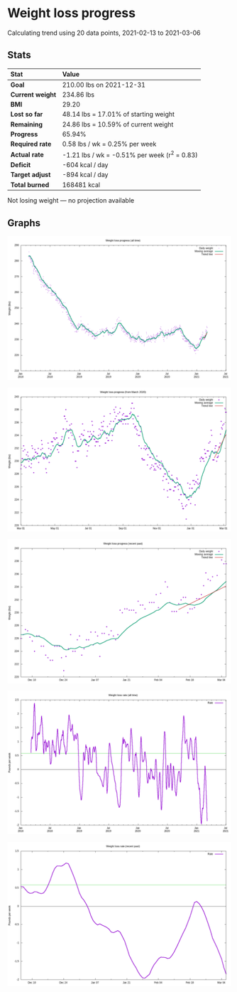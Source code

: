 # Weight loss progress

Calculating trend using 20 data points, 2021-02-13 to 2021-03-06

## Stats

Stat|Value
:-|:-
**Goal**|210.00 lbs on 2021-12-31
**Current weight**|234.86 lbs
**BMI**|29.20
**Lost so far**|48.14 lbs = 17.01% of starting weight
**Remaining**|24.86 lbs = 10.59% of current  weight
**Progress**|65.94%
**Required rate**|0.58 lbs / wk = 0.25% per week
**Actual rate**|-1.21 lbs / wk = -0.51% per week  (r<sup>2</sup> = 0.83)
**Deficit**|-604 kcal / day
**Target adjust**|-894 kcal / day
**Total burned**|168481 kcal

Not losing weight &mdash; no projection available

## Graphs

![](weight-graph-alltime.png)

![](weight-graph-covid.png)

![](weight-graph-recent.png)

![](rate-graph-alltime.png)

![](rate-graph-recent.png)
